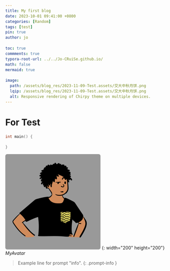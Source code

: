 ```yaml
---
title: My first blog
date: 2023-10-01 09:41:00 +0800
categories: [Random]
tags: [test]     
pin: true
author: jo

toc: true
commments: true
typora-root-url: ../../Jo-CRuiSe.github.io/
math: false
mermaid: true

image:
  path: /assets/blog_res/2023-11-09-Test.assets/交大中秋月饼.png
  lqip: /assets/blog_res/2023-11-09-Test.assets/交大中秋月饼.png
  alt: Responsive rendering of Chirpy theme on multiple devices.
---
```


# For Test

```c++
int main() {

}
```

![Desktop View](/assets/blog_res/2023-11-09-Test.assets/peep.png) {: width="200" height="200"}
_MyAvatar_


> Example line for prompt "info".
{: .prompt-info }